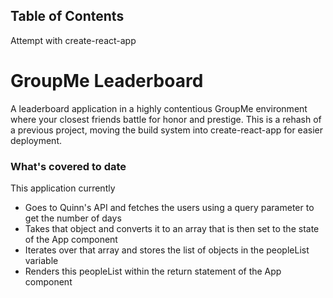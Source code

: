 ## Table of Contents
Attempt with create-react-app

# GroupMe Leaderboard
A leaderboard application in a highly contentious GroupMe environment where your closest friends battle for honor and prestige. This is a rehash of a previous project, moving the build system into create-react-app for easier deployment.

### What's covered to date
This application currently
  - Goes to Quinn's API and fetches the users using a query parameter to get the number of days
  - Takes that object and converts it to an array that is then set to the state of the App component
  - Iterates over that array and stores the list of objects in the peopleList variable
  - Renders this peopleList within the return statement of the App component